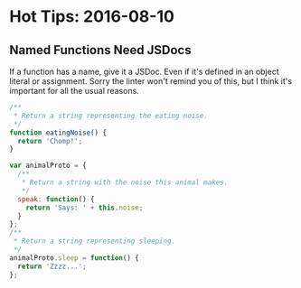 # Hot Tips: 2016-08-10

## Named Functions Need JSDocs

If a function has a name, give it a JSDoc.
Even if it's defined in an object literal or assignment.
Sorry the linter won't remind you of this, but I think it's important for all the usual reasons.

```js
/**
 * Return a string representing the eating noise.
 */
function eatingNoise() {
  return 'Chomp!';
}

var animalProto = {
  /**
   * Return a string with the noise this animal makes.
   */
  speak: function() {
    return 'Says: ' + this.noise;
  }
};
/**
 * Return a string representing sleeping.
 */
animalProto.sleep = function() {
  return 'Zzzz...';
};
```
